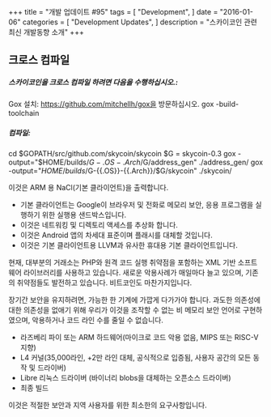 +++
title = "개발 업데이트 #95"
tags = [
    "Development",
]
date = "2016-01-06"
categories = [
    "Development Updates",
]
description = "스카이코인 관련 최신 개발동향 소개"
+++

## 크로스 컴파일

##### 스카이코인을 크로스 컴파일 하려면 다음을 수행하십시오.:

Gox 설치:
https://github.com/mitchellh/gox을 방문하십시오.
gox -build-toolchain

##### 컴파일:
cd $GOPATH/src/github.com/skycoin/skycoin
$G = skycoin-0.3
gox -output="$HOME/builds/$G-{{.OS}}-{{.Arch}}/$G/address_gen" ./address_gen/
gox -output="$HOME/builds/$G-{{.OS}}-{{.Arch}}/$G/skycoin" ./skycoin/

이것은 ARM 용 NaCl(기본 클라이언트)을 출력합니다.
- 기본 클라이언트는 Google이 브라우저 및 전화로 메모리 보안, 응용 프로그램을 실행하기 위한 실행용 샌드박스입니다.
- 이것은 네트워킹 및 디렉토리 액세스를 추상화 합니다.
- 이것은 Android 앱의 차세대 표준이며 플래시를 대체할 것입니다.
- 이것은 기본 클라이언트용 LLVM과 유사한 휴대용 기본 클라이언트입니다.

현재, 대부분의 거래소는 PHP와 원격 코드 실행 취약점을 포함하는 XML 기반 소프트웨어 라이브러리를 사용하고 있습니다. 
새로운 악용사례가 매일마다 늘고 있으며, 기존의 취약점들도 발전하고 있습니다. 비트코인도 마찬가지입니다.

장기간 보안을 유지하려면, 가능한 한 기계에 가깝게 다가가야 합니다. 
과도한 의존성에 대한 의존성을 없애기 위해 우리가 이것을 조작할 수 없는 비 메모리 보안 언어로 구현하였으며, 악용하거나 코드 라인 수를 줄일 수 없습니다.
- 라즈베리 파이 또는 ARM 하드웨어(마이크로 코드 악용 없음, MIPS 또는 RISC-V 지향)
- L4 커널(35,000라인, +2만 라인 대체, 공식적으로 입증됨, 사용자 공간의 모든 동작 및 드라이버)
- Libre 리눅스 드라이버 (바이너리 blobs을 대체하는 오픈소스 드라이버)
- 최종 빌드

이것은 적절한 보안과 지역 사용자를 위한 최소한의 요구사항입니다.
